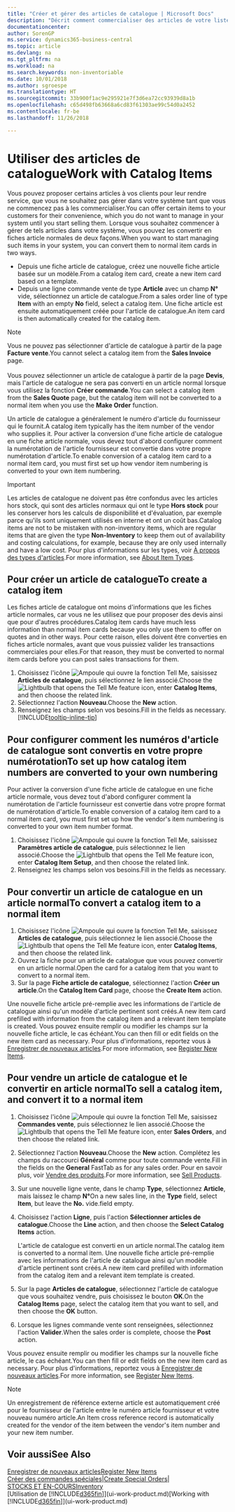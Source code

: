 ```yaml
---
title: "Créer et gérer des articles de catalogue | Microsoft Docs"
description: "Décrit comment commercialiser des articles de votre liste de fournisseurs d'articles mais pas dans votre propre liste d'articles."
documentationcenter: 
author: SorenGP
ms.service: dynamics365-business-central
ms.topic: article
ms.devlang: na
ms.tgt_pltfrm: na
ms.workload: na
ms.search.keywords: non-inventoriable
ms.date: 10/01/2018
ms.author: sgroespe
ms.translationtype: HT
ms.sourcegitcommit: 33b900f1ac9e295921e7f3d6ea72cc93939d8a1b
ms.openlocfilehash: c65d498fb63668a6cd83f61303ae99c54d0a2452
ms.contentlocale: fr-be
ms.lasthandoff: 11/26/2018

---
```

# <a name="work-with-catalog-items"></a><span data-ttu-id="a8933-103">Utiliser des articles de catalogue</span><span class="sxs-lookup"><span data-stu-id="a8933-103">Work with Catalog Items</span></span>
<span data-ttu-id="a8933-104">Vous pouvez proposer certains articles à vos clients pour leur rendre service, que vous ne souhaitez pas gérer dans votre système tant que vous ne commencez pas à les commercialiser.</span><span class="sxs-lookup"><span data-stu-id="a8933-104">You can offer certain items to your customers for their convenience, which you do not want to manage in your system until you start selling them.</span></span> <span data-ttu-id="a8933-105">Lorsque vous souhaitez commencer à gérer de tels articles dans votre système, vous pouvez les convertir en fiches article normales de deux façons.</span><span class="sxs-lookup"><span data-stu-id="a8933-105">When you want to start managing such items in your system, you can convert them to normal item cards in two ways.</span></span>

* <span data-ttu-id="a8933-106">Depuis une fiche article de catalogue, créez une nouvelle fiche article basée sur un modèle.</span><span class="sxs-lookup"><span data-stu-id="a8933-106">From a catalog item card, create a new item card based on a template.</span></span>
* <span data-ttu-id="a8933-107">Depuis une ligne commande vente de type **Article** avec un champ **N°** vide, sélectionnez un article de catalogue.</span><span class="sxs-lookup"><span data-stu-id="a8933-107">From a sales order line of type **Item** with an empty **No** field, select a catalog item.</span></span> <span data-ttu-id="a8933-108">Une fiche article est ensuite automatiquement créée pour l'article de catalogue.</span><span class="sxs-lookup"><span data-stu-id="a8933-108">An item card is then automatically created for the catalog item.</span></span>

> [!NOTE]  
> <span data-ttu-id="a8933-109">Vous ne pouvez pas sélectionner d'article de catalogue à partir de la page **Facture vente**.</span><span class="sxs-lookup"><span data-stu-id="a8933-109">You cannot select a catalog item from the **Sales Invoice** page.</span></span><br /><br />
> <span data-ttu-id="a8933-110">Vous pouvez sélectionner un article de catalogue à partir de la page **Devis**, mais l'article de catalogue ne sera pas converti en un article normal lorsque vous utilisez la fonction **Créer commande**.</span><span class="sxs-lookup"><span data-stu-id="a8933-110">You can select a catalog item from the **Sales Quote** page, but the catalog item will not be converted to a normal item when you use the **Make Order** function.</span></span>

<span data-ttu-id="a8933-111">Un article de catalogue a généralement le numéro d'article du fournisseur qui le fournit.</span><span class="sxs-lookup"><span data-stu-id="a8933-111">A catalog item typically has the item number of the vendor who supplies it.</span></span> <span data-ttu-id="a8933-112">Pour activer la conversion d'une fiche article de catalogue en une fiche article normale, vous devez tout d'abord configurer comment la numérotation de l'article fournisseur est convertie dans votre propre numérotation d'article.</span><span class="sxs-lookup"><span data-stu-id="a8933-112">To enable conversion of a catalog item card to a normal item card, you must first set up how vendor item numbering is converted to your own item numbering.</span></span>   

> [!Important]
> <span data-ttu-id="a8933-113">Les articles de catalogue ne doivent pas être confondus avec les articles hors stock, qui sont des articles normaux qui ont le type **Hors stock** pour les conserver hors les calculs de disponibilité et d'évaluation, par exemple parce qu'ils sont uniquement utilisés en interne et ont un coût bas.</span><span class="sxs-lookup"><span data-stu-id="a8933-113">Catalog items are not to be mistaken with non-inventory items, which are regular items that are given the type **Non-Inventory** to keep them out of availability and costing calculations, for example, because they are only used internally and have a low cost.</span></span> <span data-ttu-id="a8933-114">Pour plus d'informations sur les types, voir [À propos des types d'articles](inventory-about-item-types.md).</span><span class="sxs-lookup"><span data-stu-id="a8933-114">For more information, see [About Item Types](inventory-about-item-types.md).</span></span>

## <a name="to-create-a-catalog-item"></a><span data-ttu-id="a8933-115">Pour créer un article de catalogue</span><span class="sxs-lookup"><span data-stu-id="a8933-115">To create a catalog item</span></span>
<span data-ttu-id="a8933-116">Les fiches article de catalogue ont moins d'informations que les fiches article normales, car vous ne les utilisez que pour proposer des devis ainsi que pour d'autres procédures.</span><span class="sxs-lookup"><span data-stu-id="a8933-116">Catalog item cards have much less information than normal item cards because you only use them to offer on quotes and in other ways.</span></span> <span data-ttu-id="a8933-117">Pour cette raison, elles doivent être converties en fiches article normales, avant que vous puissiez valider les transactions commerciales pour elles.</span><span class="sxs-lookup"><span data-stu-id="a8933-117">For that reason, they must be converted to normal item cards before you can post sales transactions for them.</span></span>

1. <span data-ttu-id="a8933-118">Choisissez l'icône ![Ampoule qui ouvre la fonction Tell Me](media/ui-search/search_small.png "Dites-moi ce que vous voulez faire"), saisissez **Articles de catalogue**, puis sélectionnez le lien associé.</span><span class="sxs-lookup"><span data-stu-id="a8933-118">Choose the ![Lightbulb that opens the Tell Me feature](media/ui-search/search_small.png "Tell me what you want to do") icon, enter **Catalog Items**, and then choose the related link.</span></span>
2. <span data-ttu-id="a8933-119">Sélectionnez l'action **Nouveau**.</span><span class="sxs-lookup"><span data-stu-id="a8933-119">Choose the **New** action.</span></span>
3. <span data-ttu-id="a8933-120">Renseignez les champs selon vos besoins.</span><span class="sxs-lookup"><span data-stu-id="a8933-120">Fill in the fields as necessary.</span></span> [!INCLUDE[tooltip-inline-tip](includes/tooltip-inline-tip_md.md)]

## <a name="to-set-up-how-catalog-item-numbers-are-converted-to-your-own-numbering"></a><span data-ttu-id="a8933-121">Pour configurer comment les numéros d'article de catalogue sont convertis en votre propre numérotation</span><span class="sxs-lookup"><span data-stu-id="a8933-121">To set up how catalog item numbers are converted to your own numbering</span></span>
<span data-ttu-id="a8933-122">Pour activer la conversion d'une fiche article de catalogue en une fiche article normale, vous devez tout d'abord configurer comment la numérotation de l'article fournisseur est convertie dans votre propre format de numérotation d'article.</span><span class="sxs-lookup"><span data-stu-id="a8933-122">To enable conversion of a catalog item card to a normal item card, you must first set up how the vendor's item numbering is converted to your own item number format.</span></span>

1. <span data-ttu-id="a8933-123">Choisissez l'icône ![Ampoule qui ouvre la fonction Tell Me](media/ui-search/search_small.png "Dites-moi ce que vous voulez faire"), saisissez **Paramètres article de catalogue**, puis sélectionnez le lien associé.</span><span class="sxs-lookup"><span data-stu-id="a8933-123">Choose the ![Lightbulb that opens the Tell Me feature](media/ui-search/search_small.png "Tell me what you want to do") icon, enter **Catalog Item Setup**, and then choose the related link.</span></span>
2. <span data-ttu-id="a8933-124">Renseignez les champs selon vos besoins.</span><span class="sxs-lookup"><span data-stu-id="a8933-124">Fill in the fields as necessary.</span></span>

## <a name="to-convert-a-catalog-item-to-a-normal-item"></a><span data-ttu-id="a8933-125">Pour convertir un article de catalogue en un article normal</span><span class="sxs-lookup"><span data-stu-id="a8933-125">To convert a catalog item to a normal item</span></span>
1. <span data-ttu-id="a8933-126">Choisissez l'icône ![Ampoule qui ouvre la fonction Tell Me](media/ui-search/search_small.png "Dites-moi ce que vous voulez faire"), saisissez **Articles de catalogue**, puis sélectionnez le lien associé.</span><span class="sxs-lookup"><span data-stu-id="a8933-126">Choose the ![Lightbulb that opens the Tell Me feature](media/ui-search/search_small.png "Tell me what you want to do") icon, enter **Catalog Items**, and then choose the related link.</span></span>
2. <span data-ttu-id="a8933-127">Ouvrez la fiche pour un article de catalogue que vous pouvez convertir en un article normal.</span><span class="sxs-lookup"><span data-stu-id="a8933-127">Open the card for a catalog item that you want to convert to a normal item.</span></span>
3. <span data-ttu-id="a8933-128">Sur la page **Fiche article de catalogue**, sélectionnez l'action **Créer un article**.</span><span class="sxs-lookup"><span data-stu-id="a8933-128">On the **Catalog Item Card** page, choose the **Create Item** action.</span></span>

<span data-ttu-id="a8933-129">Une nouvelle fiche article pré-remplie avec les informations de l'article de catalogue ainsi qu'un modèle d'article pertinent sont créés.</span><span class="sxs-lookup"><span data-stu-id="a8933-129">A new item card prefilled with information from the catalog item and a relevant item template is created.</span></span> <span data-ttu-id="a8933-130">Vous pouvez ensuite remplir ou modifier les champs sur la nouvelle fiche article, le cas échéant.</span><span class="sxs-lookup"><span data-stu-id="a8933-130">You can then fill or edit fields on the new item card as necessary.</span></span> <span data-ttu-id="a8933-131">Pour plus d'informations, reportez vous à [Enregistrer de nouveaux articles](inventory-how-register-new-items.md).</span><span class="sxs-lookup"><span data-stu-id="a8933-131">For more information, see [Register New Items](inventory-how-register-new-items.md).</span></span>

## <a name="to-sell-a-catalog-item-and-convert-it-to-a-normal-item"></a><span data-ttu-id="a8933-132">Pour vendre un article de catalogue et le convertir en article normal</span><span class="sxs-lookup"><span data-stu-id="a8933-132">To sell a catalog item, and convert it to a normal item</span></span>
1. <span data-ttu-id="a8933-133">Choisissez l'icône ![Ampoule qui ouvre la fonction Tell Me](media/ui-search/search_small.png "Dites-moi ce que vous voulez faire"), saisissez **Commandes vente**, puis sélectionnez le lien associé.</span><span class="sxs-lookup"><span data-stu-id="a8933-133">Choose the ![Lightbulb that opens the Tell Me feature](media/ui-search/search_small.png "Tell me what you want to do") icon, enter **Sales Orders**, and then choose the related link.</span></span>
2. <span data-ttu-id="a8933-134">Sélectionnez l'action **Nouveau**.</span><span class="sxs-lookup"><span data-stu-id="a8933-134">Choose the **New** action.</span></span> <span data-ttu-id="a8933-135">Complétez les champs du raccourci **Général** comme pour toute commande vente.</span><span class="sxs-lookup"><span data-stu-id="a8933-135">Fill in the fields on the **General** FastTab as for any sales order.</span></span> <span data-ttu-id="a8933-136">Pour en savoir plus, voir [Vendre des produits](sales-how-sell-products.md).</span><span class="sxs-lookup"><span data-stu-id="a8933-136">For more information, see [Sell Products](sales-how-sell-products.md).</span></span>
3. <span data-ttu-id="a8933-137">Sur une nouvelle ligne vente, dans le champ **Type**, sélectionnez **Article**, mais laissez le champ **N°**</span><span class="sxs-lookup"><span data-stu-id="a8933-137">On a new sales line, in the **Type** field, select **Item**, but leave the **No.**</span></span> <span data-ttu-id="a8933-138">vide.</span><span class="sxs-lookup"><span data-stu-id="a8933-138">field empty.</span></span>
4. <span data-ttu-id="a8933-139">Choisissez l'action **Ligne**, puis l'action **Sélectionner articles de catalogue**.</span><span class="sxs-lookup"><span data-stu-id="a8933-139">Choose the **Line** action, and then choose the **Select Catalog Items** action.</span></span>

    <span data-ttu-id="a8933-140">L'article de catalogue est converti en un article normal.</span><span class="sxs-lookup"><span data-stu-id="a8933-140">The catalog item is converted to a normal item.</span></span> <span data-ttu-id="a8933-141">Une nouvelle fiche article pré-remplie avec les informations de l'article de catalogue ainsi qu'un modèle d'article pertinent sont créés.</span><span class="sxs-lookup"><span data-stu-id="a8933-141">A new item card prefilled with information from the catalog item and a relevant item template is created.</span></span>
5. <span data-ttu-id="a8933-142">Sur la page **Articles de catalogue**, sélectionnez l'article de catalogue que vous souhaitez vendre, puis choisissez le bouton **OK**.</span><span class="sxs-lookup"><span data-stu-id="a8933-142">On the **Catalog Items** page, select the catalog item that you want to sell, and then choose the **OK** button.</span></span>
6. <span data-ttu-id="a8933-143">Lorsque les lignes commande vente sont renseignées, sélectionnez l'action **Valider**.</span><span class="sxs-lookup"><span data-stu-id="a8933-143">When the sales order is complete, choose the **Post** action.</span></span>

<span data-ttu-id="a8933-144">Vous pouvez ensuite remplir ou modifier les champs sur la nouvelle fiche article, le cas échéant.</span><span class="sxs-lookup"><span data-stu-id="a8933-144">You can then fill or edit fields on the new item card as necessary.</span></span> <span data-ttu-id="a8933-145">Pour plus d'informations, reportez vous à [Enregistrer de nouveaux articles](inventory-how-register-new-items.md).</span><span class="sxs-lookup"><span data-stu-id="a8933-145">For more information, see [Register New Items](inventory-how-register-new-items.md).</span></span>

> [!NOTE]  
>   <span data-ttu-id="a8933-146">Un enregistrement de référence externe article est automatiquement créé pour le fournisseur de l'article entre le numéro article fournisseur et votre nouveau numéro article.</span><span class="sxs-lookup"><span data-stu-id="a8933-146">An Item cross reference record is automatically created for the vendor of the item between the vendor's item number and your new item number.</span></span>

## <a name="see-also"></a><span data-ttu-id="a8933-147">Voir aussi</span><span class="sxs-lookup"><span data-stu-id="a8933-147">See Also</span></span>
[<span data-ttu-id="a8933-148">Enregistrer de nouveaux articles</span><span class="sxs-lookup"><span data-stu-id="a8933-148">Register New Items</span></span>](inventory-how-register-new-items.md)  
<span data-ttu-id="a8933-149">[Créer des commandes spéciales](sales-how-to-create-special-orders.md)|</span><span class="sxs-lookup"><span data-stu-id="a8933-149">[Create Special Orders](sales-how-to-create-special-orders.md)|</span></span>  
[<span data-ttu-id="a8933-150">STOCKS ET EN-COURS</span><span class="sxs-lookup"><span data-stu-id="a8933-150">Inventory</span></span>](inventory-manage-inventory.md)  
<span data-ttu-id="a8933-151">[Utilisation de [!INCLUDE[d365fin](includes/d365fin_md.md)]](ui-work-product.md)</span><span class="sxs-lookup"><span data-stu-id="a8933-151">[Working with [!INCLUDE[d365fin](includes/d365fin_md.md)]](ui-work-product.md)</span></span>

